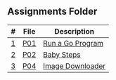 ## Assignments Folder

|    #     | File       | Description             |
| :------: | ---------- | ----------------------- |
| [1](P01) | [P01](P01) | [Run a Go Program](P01) |
| [2](P02) | [P02](P02) | [Baby Steps](P02)       |
| [3](P04) | [P04](P04) | [Image Downloader](P04) |